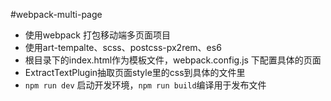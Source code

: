 #webpack-multi-page

- 使用webpack 打包移动端多页面项目
- 使用art-tempalte、scss、postcss-px2rem、es6
- 根目录下的index.html作为模板文件，webpack.config.js 下配置具体的页面
- ExtractTextPlugin抽取页面style里的css到具体的文件里
- `npm run dev` 启动开发环境，`npm run build`编译用于发布文件
